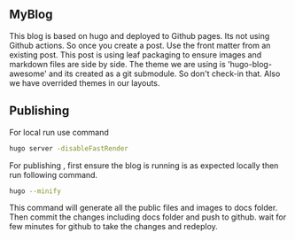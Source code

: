 ## MyBlog 

This blog is based on hugo and deployed to Github pages. Its not using Github actions.
So once you create a post. Use the front matter from an existing post. This post is using leaf packaging to ensure images and markdown files are side by side. The theme we are using is 'hugo-blog-awesome' and its created as a git submodule. So don't check-in that. Also we have overrided themes in our layouts. 

## Publishing 

For local run use command

```sh
hugo server -disableFastRender

```
For publishing , first ensure the blog is running is as expected locally then run following command.

```sh
hugo --minify 
```
This command will generate all the public files and images to docs folder. Then commit the changes including docs folder and push to github.
wait for few minutes for github to take the changes and redeploy.


